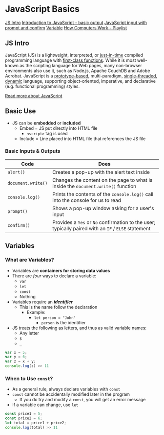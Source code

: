 # JavaScript Basics

[JS Intro](https://developer.mozilla.org/en-US/docs/Web/JavaScript)
[Introduction to JavaScript - basic output](https://code-maven.com/introduction-to-javascript)
[JavaScript input with prompt and confirm](https://code-maven.com/javascript-input-with-prompt-and-confirm)
[Variable](https://www.w3schools.com/js/js_variables.asp)
[How Computers Work - Playlist](https://www.youtube.com/playlist?list=PLzdnOPI1iJNcsRwJhvksEo1tJqjIqWbN-)

## JS Intro

JavaScript (JS) is a lightweight, interpreted, or [just-in-time](https://en.wikipedia.org/wiki/Just-in-time_compilation) compiled programming language with [first-class functions](https://developer.mozilla.org/en-US/docs/Glossary/First-class_Function). While it is most well-known as the scripting language for Web pages, many non-browser environments also use it, such as Node.js, Apache CouchDB and Adobe Acrobat. JavaScript is a [prototype-based](https://developer.mozilla.org/en-US/docs/Glossary/Prototype-based_programming), multi-paradigm, [single-threaded](https://developer.mozilla.org/en-US/docs/Glossary/Thread), [dynamic](https://developer.mozilla.org/en-US/docs/Glossary/Dynamic_typing) language, supporting object-oriented, imperative, and declarative (e.g. functional programming) styles. 

[Read more about JavaScript](https://developer.mozilla.org/en-US/docs/Web/JavaScript/About_JavaScript)

## Basic Use

* JS can be **embedded** or **included**
  * Embed = JS put directly into HTML file
    * `<script>` tag is used
  * Include = Line placed into HTML file that references the JS file

### Basic Inputs & Outputs

| Code | Does |
| --- | --- |
| `alert()` | Creates a pop-up with the alert text inside |
| `document.write()` | Changes the content on the page to what is inside the `document.write()` function |
| `console.log()` | Prints the contents of the `console.log()` call into the console for us to read |
| `prompt()` | Shows a pop-up window asking for a user's input |
| `confirm()` | Provides a `Yes` or `No` confirmation to the user; typically paired with an `IF` / `ELSE` statement

## Variables

### What are Variables?

* Variables are **containers for storing data values**
* There are *four* ways to declare a variable:
  * `var`
  * `let`
  * `const`
  * Nothing
* Variables require an ***identifier***
  * This is the name follow the declaration
    * Example:
      * `let person = "John"`
        * `person` is the identifier
* JS treats the following as letters, and thus as valid variable names:
  * Any letter
  * `$`
  * `_`

``` js
var x = 5;
var y = 6;
var z = x + y;
console.log(z) >> 11
```

### When to Use `const`?

* As a general rule, always declare variables with `const`
* `const` cannot be accidentally modified later in the program
  * If you do try and modify a `const`, you will get an error message
* If a variable can change, use `let`

``` js
const price1 = 5;
const price2 = 6;
let total = price1 + price2;
console.log(total) >> 11
```